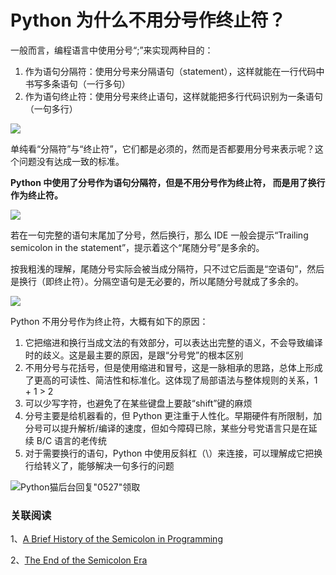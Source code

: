 # Python 为什么不用分号作终止符？

一般而言，编程语言中使用分号“;”来实现两种目的：

1. 作为语句分隔符：使用分号来分隔语句（statement），这样就能在一行代码中书写多条语句（一行多句）
2. 作为语句终止符：使用分号来终止语句，这样就能把多行代码识别为一条语句（一句多行）

![](http://ww1.sinaimg.cn/large/68b02e3bgy1gf69zg92e2j211q0dqdi0.jpg)

单纯看“分隔符”与“终止符”，它们都是必须的，然而是否都要用分号来表示呢？这个问题没有达成一致的标准。

**Python 中使用了分号作为语句分隔符，但是不用分号作为终止符， 而是用了换行作为终止符。** 

![](http://ww1.sinaimg.cn/large/68b02e3bgy1gf6a07qti2j20z50edwg7.jpg)

若在一句完整的语句末尾加了分号，然后换行，那么 IDE 一般会提示“Trailing semicolon in the statement”，提示着这个“尾随分号”是多余的。

按我粗浅的理解，尾随分号实际会被当成分隔符，只不过它后面是“空语句”，然后是换行（即终止符）。分隔空语句是无必要的，所以尾随分号就成了多余的。

![](http://ww1.sinaimg.cn/large/68b02e3bgy1gf6a0o259xj217k0f7wiw.jpg)

Python 不用分号作为终止符，大概有如下的原因：

1. 它把缩进和换行当成文法的有效部分，可以表达出完整的语义，不会导致编译时的歧义。这是最主要的原因，是跟“分号党”的根本区别
2. 不用分号与花括号，但是使用缩进和冒号，这是一脉相承的思路，总体上形成了更高的可读性、简洁性和标准化。这体现了局部语法与整体规则的关系，1 + 1 > 2
3. 可以少写字符，也避免了在某些键盘上要敲“shift”键的麻烦
4. 分号主要是给机器看的，但 Python 更注重于人性化。早期硬件有所限制，加分号可以提升解析/编译的速度，但如今障碍已除，某些分号党语言只是在延续 B/C 语言的老传统
5. 对于需要换行的语句，Python 中使用反斜杠（\）来连接，可以理解成它把换行给转义了，能够解决一句多行的问题

![Python猫后台回复"0527"领取](http://ww1.sinaimg.cn/large/68b02e3bgy1gf67ygo2bcj217b0ovtdu.jpg)

### 关联阅读

1、[A Brief History of the Semicolon in Programming](https://medium.com/better-programming/a-brief-history-of-the-8efda9dde2b8)

2、[The End of the Semicolon Era](https://medium.com/@elizarov/the-end-of-the-semicolon-era-60ab95e669ab)
